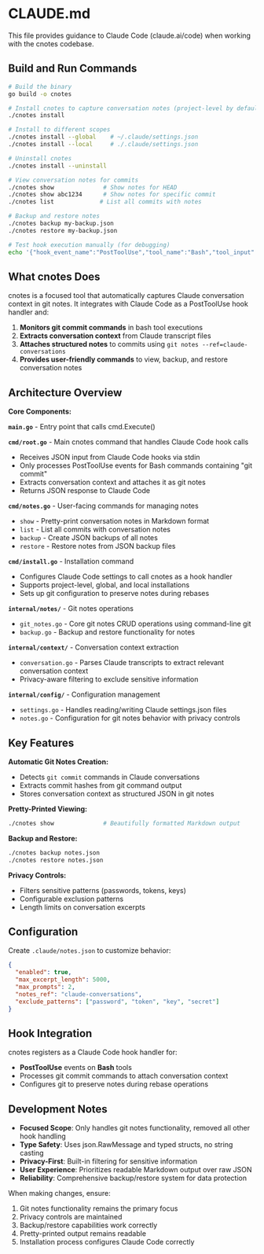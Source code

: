 # CLAUDE.md

This file provides guidance to Claude Code (claude.ai/code) when working with the cnotes codebase.

## Build and Run Commands

```bash
# Build the binary
go build -o cnotes

# Install cnotes to capture conversation notes (project-level by default)
./cnotes install

# Install to different scopes
./cnotes install --global    # ~/.claude/settings.json
./cnotes install --local     # ./.claude/settings.json

# Uninstall cnotes
./cnotes install --uninstall

# View conversation notes for commits
./cnotes show              # Show notes for HEAD
./cnotes show abc1234      # Show notes for specific commit
./cnotes list             # List all commits with notes

# Backup and restore notes
./cnotes backup my-backup.json
./cnotes restore my-backup.json

# Test hook execution manually (for debugging)
echo '{"hook_event_name":"PostToolUse","tool_name":"Bash","tool_input":"{\"command\":\"git commit -m test\"}"}' | ./cnotes
```

## What cnotes Does

cnotes is a focused tool that automatically captures Claude conversation context in git notes. It integrates with Claude Code as a PostToolUse hook handler and:

1. **Monitors git commit commands** in bash tool executions
2. **Extracts conversation context** from Claude transcript files
3. **Attaches structured notes** to commits using `git notes --ref=claude-conversations`
4. **Provides user-friendly commands** to view, backup, and restore conversation notes

## Architecture Overview

**Core Components:**

**`main.go`** - Entry point that calls cmd.Execute()

**`cmd/root.go`** - Main cnotes command that handles Claude Code hook calls
- Receives JSON input from Claude Code hooks via stdin
- Only processes PostToolUse events for Bash commands containing "git commit"
- Extracts conversation context and attaches it as git notes
- Returns JSON response to Claude Code

**`cmd/notes.go`** - User-facing commands for managing notes
- `show` - Pretty-print conversation notes in Markdown format
- `list` - List all commits with conversation notes  
- `backup` - Create JSON backups of all notes
- `restore` - Restore notes from JSON backup files

**`cmd/install.go`** - Installation command
- Configures Claude Code settings to call cnotes as a hook handler
- Supports project-level, global, and local installations
- Sets up git configuration to preserve notes during rebases

**`internal/notes/`** - Git notes operations
- `git_notes.go` - Core git notes CRUD operations using command-line git
- `backup.go` - Backup and restore functionality for notes

**`internal/context/`** - Conversation context extraction
- `conversation.go` - Parses Claude transcripts to extract relevant conversation context
- Privacy-aware filtering to exclude sensitive information

**`internal/config/`** - Configuration management
- `settings.go` - Handles reading/writing Claude settings.json files
- `notes.go` - Configuration for git notes behavior with privacy controls

## Key Features

**Automatic Git Notes Creation:**
- Detects `git commit` commands in Claude conversations
- Extracts commit hashes from git command output
- Stores conversation context as structured JSON in git notes

**Pretty-Printed Viewing:**
```bash
./cnotes show              # Beautifully formatted Markdown output
```

**Backup and Restore:**
```bash
./cnotes backup notes.json
./cnotes restore notes.json
```

**Privacy Controls:**
- Filters sensitive patterns (passwords, tokens, keys)
- Configurable exclusion patterns
- Length limits on conversation excerpts

## Configuration

Create `.claude/notes.json` to customize behavior:
```json
{
  "enabled": true,
  "max_excerpt_length": 5000,
  "max_prompts": 2,
  "notes_ref": "claude-conversations",
  "exclude_patterns": ["password", "token", "key", "secret"]
}
```

## Hook Integration

cnotes registers as a Claude Code hook handler for:
- **PostToolUse** events on **Bash** tools
- Processes git commit commands to attach conversation context
- Configures git to preserve notes during rebase operations

## Development Notes

- **Focused Scope**: Only handles git notes functionality, removed all other hook handling
- **Type Safety**: Uses json.RawMessage and typed structs, no string casting
- **Privacy-First**: Built-in filtering for sensitive information
- **User Experience**: Prioritizes readable Markdown output over raw JSON
- **Reliability**: Comprehensive backup/restore system for data protection

When making changes, ensure:
1. Git notes functionality remains the primary focus
2. Privacy controls are maintained
3. Backup/restore capabilities work correctly
4. Pretty-printed output remains readable
5. Installation process configures Claude Code correctly